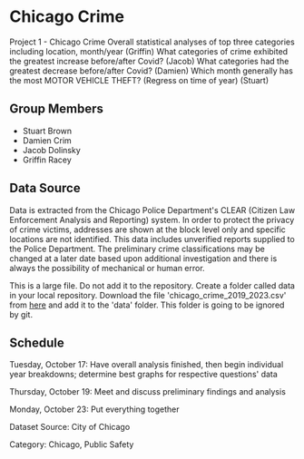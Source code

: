 # Chicago Crime 
Project 1 - Chicago Crime
Overall statistical analyses of top three categories including location, month/year (Griffin)
What categories of crime exhibited the greatest increase before/after Covid? (Jacob)
What categories had the greatest decrease before/after Covid? (Damien)
Which month generally has the most MOTOR VEHICLE THEFT? (Regress on time of year) (Stuart)

## Group Members 
* Stuart Brown
* Damien Crim
* Jacob Dolinsky
* Griffin Racey

## Data Source 
Data is extracted from the Chicago Police Department's CLEAR (Citizen Law Enforcement Analysis and Reporting) system. In order to protect the privacy of crime victims, addresses are shown at the block level only and specific locations are not identified. This data includes unverified reports supplied to the Police Department. The preliminary crime classifications may be changed at a later date based upon additional investigation and there is always the possibility of mechanical or human error.


This is a large file. Do not add it to the repository. Create a folder called data in your local repository. Download the file 'chicago_crime_2019_2023.csv' from [here](https://drive.google.com/file/d/1kHz4It2UcT_4xua4mc9TIvk_XAHEQYFu/view?usp=drive_link) and add it to the 'data' folder. This folder is going to be ignored by git.

## Schedule
Tuesday, October 17: Have overall analysis finished, then begin individual year breakdowns; determine best graphs for respective questions' data

Thursday, October 19: Meet and discuss preliminary findings and analysis

Monday, October 23: Put everything together

Dataset Source: City of Chicago

Category: Chicago, Public Safety